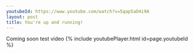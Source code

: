 ```yaml
---
youtubeId: https://www.youtube.com/watch?v=5qap5aO4i9A
layout: post
title: You're up and running!
---
```

Coming soon
test video {% include youtubePlayer.html id=page.youtubeId %}
